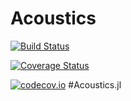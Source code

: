 # Acoustics

[![Build Status](https://travis-ci.org/thefirecode/Acoustics.jl.svg?branch=master)](https://travis-ci.org/thefirecode/Acoustics.jl)

[![Coverage Status](https://coveralls.io/repos/thefirecode/Acoustics.jl/badge.svg?branch=master&service=github)](https://coveralls.io/github/thefirecode/Acoustics.jl?branch=master)

[![codecov.io](http://codecov.io/github/thefirecode/Acoustics.jl/coverage.svg?branch=master)](http://codecov.io/github/thefirecode/Acoustics.jl?branch=master)
#Acoustics.jl
